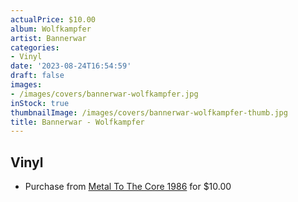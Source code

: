 ```yaml
---
actualPrice: $10.00
album: Wolfkampfer
artist: Bannerwar
categories:
- Vinyl
date: '2023-08-24T16:54:59'
draft: false
images:
- /images/covers/bannerwar-wolfkampfer.jpg
inStock: true
thumbnailImage: /images/covers/bannerwar-wolfkampfer-thumb.jpg
title: Bannerwar - Wolfkampfer
---
```


## Vinyl
* Purchase from [Metal To The Core 1986](https://metaltothecore1986.com/shop/bannerwar-wolfkampfer-7-ep/) for $10.00
